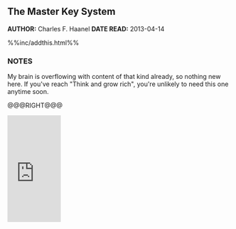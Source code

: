 The Master Key System
---------------


**AUTHOR:** Charles F. Haanel
**DATE READ:** 2013-04-14

%%inc/addthis.html%%
### NOTES ###

My brain is overflowing with content of that kind already, so nothing new
here. If you've reach "Think and grow rich", you're unlikely to need this
one anytime soon.

@@@RIGHT@@@

<iframe src="http://rcm.amazon.com/e/cm?lt1=_blank&bc1=FFFFFF&IS2=1&npa=1&bg1=FFFFFF&fc1=000000&lc1=FF0000&t=wojcadamkoszh-20&o=1&p=8&l=as4&m=amazon&f=ifr&ref=ss_til&asins=3426874482" style="width:120px;height:240px;" scrolling="no" marginwidth="0" marginheight="0" frameborder="0"></iframe>

